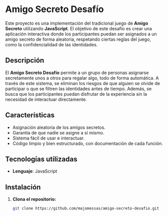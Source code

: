 # Amigo Secreto Desafío

Este proyecto es una implementación del tradicional juego de **Amigo Secreto** utilizando **JavaScript**. El objetivo de este desafío es crear una aplicación interactiva donde los participantes puedan ser asignados a un amigo secreto de forma aleatoria, respetando ciertas reglas del juego, como la confidencialidad de las identidades.

## Descripción

El **Amigo Secreto Desafío** permite a un grupo de personas asignarse secretamente unos a otros para regalar algo, todo de forma automática. A través de este sistema, se eliminan los riesgos de que alguien se olvide de participar o que se filtren las identidades antes de tiempo. Además, se busca que los participantes puedan disfrutar de la experiencia sin la necesidad de interactuar directamente.

## Características

- Asignación aleatoria de los amigos secretos.
- Garantía de que nadie se asigne a sí mismo.
- Sistema fácil de usar e interactuar.
- Código limpio y bien estructurado, con documentación de cada función.

## Tecnologías utilizadas

- **Lenguaje**: JavaScript

  
## Instalación

1. **Clona el repositorio:**

   ```bash
   git clone https://github.com/majomessas/amigo-secreto-desafio.git
